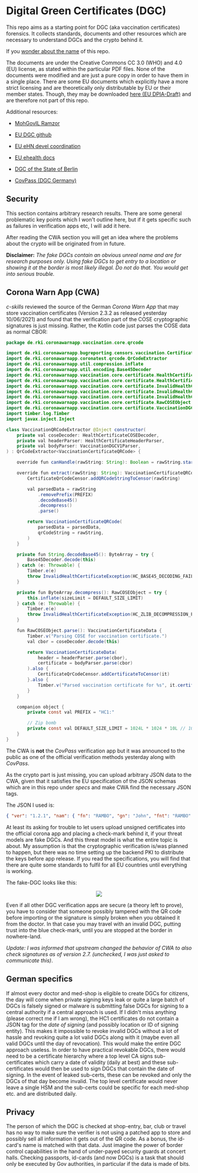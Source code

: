 Digital Green Certificates (DGC)
================================

This repo aims as a starting point for DGC (aka vaccination certificates)
forensics. It collects standards, documents and other resources
which are necessary to understand DGCs and the crypto behind it.

If you [wonder about the name](https://www.youtube.com/watch?v=NUTGr5t3MoY) of this repo.

The documents are under the Creative Commons CC 3.0 (WHO) and 4.0 (EU)
license, as stated within the particular PDF files. None of the documents
were modified and are just a pure copy in order to have them in a single place. There are some EU documents which explicitly have a more strict
licensing and are theoretically only distributable by EU or
their member states. Though, they may be downloaded
[here (EU DPIA-Draft)](https://ec.europa.eu/health/sites/default/files/ehealth/docs/efgs_dpia_en.pdf) and are therefore not part of this repo.


Additional resources:

* [MohGovIL Ramzor](https://github.com/MohGovIL/Ramzor)

* [EU DGC github](https://github.com/eu-digital-green-certificates)

* [EU eHN devel coordination](https://github.com/ehn-digital-green-development)

* [EU ehealth docs](https://ec.europa.eu/health/ehealth/key_documents_en)

* [DGC of the State of Berlin](https://gitlab.com/ponci-berlin)

* [CovPass (DGC Germany)](https://github.com/digitaler-impfnachweis)


Security
--------

This section contains arbitrary research results. There are some general problematic
key points which I won't outline here, but if it gets specific such as failures in
verification apps etc, I will add it here.

After reading the CWA section you will get an idea where the problems about the
crypto will be originated from in future.

**Disclaimer:** *The fake DGCs contain an obvious unreal name and are for research purposes only.
Using fake DGCs to get entry to a location or showing it at the border is most likely illegal.
Do not do that. You would get into serious trouble.*


Corona Warn App (CWA)
---------------------

*c-skills* reviewed the source of the German *Corona Warn App* that may
store vaccination certificates (Version 2.3.2 as released yesterday 10/06/2021)
and found that the verification part of the COSE cryptographic signatures is just missing.
Rather, the Kotlin code just parses the COSE data as normal CBOR:

```java
package de.rki.coronawarnapp.vaccination.core.qrcode

import de.rki.coronawarnapp.bugreporting.censors.vaccination.CertificateQrCodeCensor
import de.rki.coronawarnapp.coronatest.qrcode.QrCodeExtractor
import de.rki.coronawarnapp.util.compression.inflate
import de.rki.coronawarnapp.util.encoding.Base45Decoder
import de.rki.coronawarnapp.vaccination.core.certificate.HealthCertificateCOSEDecoder
import de.rki.coronawarnapp.vaccination.core.certificate.HealthCertificateHeaderParser
import de.rki.coronawarnapp.vaccination.core.certificate.InvalidHealthCertificateException
import de.rki.coronawarnapp.vaccination.core.certificate.InvalidHealthCertificateException.ErrorCode.HC_BASE45_DECODING_FAILED
import de.rki.coronawarnapp.vaccination.core.certificate.InvalidHealthCertificateException.ErrorCode.HC_ZLIB_DECOMPRESSION_FAILED
import de.rki.coronawarnapp.vaccination.core.certificate.RawCOSEObject
import de.rki.coronawarnapp.vaccination.core.certificate.VaccinationDGCV1Parser
import timber.log.Timber
import javax.inject.Inject

class VaccinationQRCodeExtractor @Inject constructor(
    private val coseDecoder: HealthCertificateCOSEDecoder,
    private val headerParser: HealthCertificateHeaderParser,
    private val bodyParser: VaccinationDGCV1Parser,
) : QrCodeExtractor<VaccinationCertificateQRCode> {

    override fun canHandle(rawString: String): Boolean = rawString.startsWith(PREFIX)

    override fun extract(rawString: String): VaccinationCertificateQRCode {
        CertificateQrCodeCensor.addQRCodeStringToCensor(rawString)

        val parsedData = rawString
            .removePrefix(PREFIX)
            .decodeBase45()
            .decompress()
            .parse()

        return VaccinationCertificateQRCode(
            parsedData = parsedData,
            qrCodeString = rawString,
        )
    }

    private fun String.decodeBase45(): ByteArray = try {
        Base45Decoder.decode(this)
    } catch (e: Throwable) {
        Timber.e(e)
        throw InvalidHealthCertificateException(HC_BASE45_DECODING_FAILED)
    }

    private fun ByteArray.decompress(): RawCOSEObject = try {
        this.inflate(sizeLimit = DEFAULT_SIZE_LIMIT)
    } catch (e: Throwable) {
        Timber.e(e)
        throw InvalidHealthCertificateException(HC_ZLIB_DECOMPRESSION_FAILED)
    }

    fun RawCOSEObject.parse(): VaccinationCertificateData {
        Timber.v("Parsing COSE for vaccination certificate.")
        val cbor = coseDecoder.decode(this)

        return VaccinationCertificateData(
            header = headerParser.parse(cbor),
            certificate = bodyParser.parse(cbor)
        ).also {
            CertificateQrCodeCensor.addCertificateToCensor(it)
        }.also {
            Timber.v("Parsed vaccination certificate for %s", it.certificate.nameData.familyNameStandardized)
        }
    }

    companion object {
        private const val PREFIX = "HC1:"

        // Zip bomb
        private const val DEFAULT_SIZE_LIMIT = 1024L * 1024 * 10L // 10 MB
    }
}

```

The CWA is **not** the *CovPass* verification app but it was announced to the public
as one of the official verification methods yesterday along with *CovPass*.

As the crypto part is just missing, you can upload arbitrary JSON data to the CWA,
given that it satisfies the EU specification of the JSON schemas which are in this repo under *specs*
and make CWA find the necessary JSON tags.

The JSON I used is:

```json
{ "ver": "1.2.1", "nam": { "fn": "RAMBO", "gn": "John", "fnt": "RAMBO", "gnt": "John" }, "dob": "1990-11-11", "v":[{"tg": "840539006", "vp": "1119349007", "mp": "EU/1/20/1528", "ma": "ORG-7350", "dn": 2, "sd": 2, "dt" : "2021-04-21", "co": "DE", "is": "c-skills","ci": "urn:uvci:01:NL:PlA8UWS60Z4RZXVALl6GAZ" }]}
```

At least its asking for trouble to let users upload unsigned certificates into the official corona app
and placing a check-mark behind it, if your threat models are fake DGCs. And this threat model is what the
entire topic is about.
My assumption is that the cryptographic verification is/was planned to happen, but there was no time setting
up the backend PKI to distribute the keys before app release. If you read the specifications, you will find that
there are quite some standards to fulfil for all EU countries until everything is working.

The fake-DGC looks like this:


<p align="center">
<img src="https://github.com/stealth/greenday/blob/master/rambo.jpg" />
</p>


Even if all other DGC verification apps are secure (a theory left to prove),
you have to consider that someone possibly tampered with the QR code before importing or the signature
is simply broken when you obtained it from the doctor. In that case you may travel with an invalid
DGC, putting trust into the blue check-mark, until you are stopped at the border in nowhere-land.

*Update: I was informed that upstream changed the behavior of CWA to also check signatures as
of version 2.7. (unchecked, I was just asked to communicate this)*.

German specifics
----------------

If almost every doctor and med-shop is eligible to create DGCs for citizens, the day will
come when private signing keys leak or quite a large batch of DGCs is falsely signed or malware
is submitting false DGCs for signing to a central authority if a central approach is used.
If I didn't miss anything (please correct me if I am wrong), the HC1 certificates do not contain a JSON
tag for the *date of signing* (and possibly location or ID of signing entity). This makes it impossible to revoke
invalid DGCs without a lot of hassle and revoking quite a lot valid DGCs along with it (maybe even all
valid DGCs until the day of revocation). This would make the entire DGC approach useless.
In order to have practical revokable DGCs, there would need to be a certificate hierarchy where
a top level CA signs sub-certificates which carry a date of validity (daily at best) and these
sub-certificates would then be used to sign DGCs that contain the date of signing. In the event
of leaked sub-certs, these can be revoked and only the DGCs of that day become invalid. The top level
certificate would never leave a single HSM and the sub-certs could be specific for each med-shop etc.
and are distributed daily.


Privacy
-------

The person of which the DGC is checked at shop-entry, bar, club or travel has no way to make sure the
verifier is not using a patched app to store and possibly sell all information it gets out of the QR code.
As a bonus, the id-card's name is matched with that data. Just imagine the power of border control capabilities
in the hand of under-payed security guards at concert halls. Checking passports, id-cards (and now DGCs) is a task
that should only be executed by Gov authorities, in particular if the data is made of bits.

